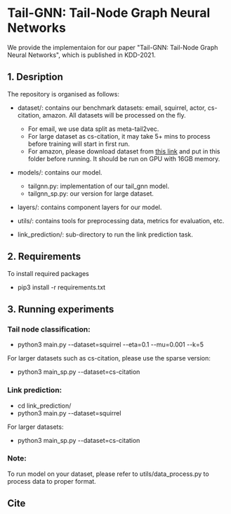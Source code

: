 
# Tail-GNN: Tail-Node Graph Neural Networks 
We provide the implementaion for our paper "Tail-GNN: Tail-Node Graph Neural Networks", which is published in KDD-2021.


## 1. Desription
The repository is organised as follows:

* dataset/: contains our benchmark datasets: email, squirrel, actor, cs-citation, amazon. All datasets will be processed on the fly. 
  * For email, we use data split as meta-tail2vec. 
  * For large dataset as cs-citation, it may take 5+ mins to process before training will start in first run. 
  * For amazon, please download dataset from [this link](https://github.com/pyyush/GraphML) and put in this folder before running. It should be run on GPU with 16GB memory.

* models/: contains our model.
  * tailgnn.py: implementation of our tail_gnn model.
  * tailgnn_sp.py: our version for large dataset.

* layers/: contains component layers for our model.  
* utils/: contains tools for preprocessing data, metrics for evaluation, etc.
* link_prediction/: sub-directory to run the link prediction task.
  

## 2. Requirements
To install required packages
- pip3 install -r requirements.txt

## 3. Running experiments

### Tail node classification:
- python3 main.py --dataset=squirrel --eta=0.1 --mu=0.001 --k=5
  
For larger datasets such as cs-citation, please use the sparse version:
- python3 main_sp.py --dataset=cs-citation


### Link prediction:
- cd link_prediction/
- python3 main.py --dataset=squirrel 

For larger datasets:
- python3 main_sp.py --dataset=cs-citation


### Note:
To run model on your dataset, please refer to utils/data_process.py to process data to proper format.


## Cite
